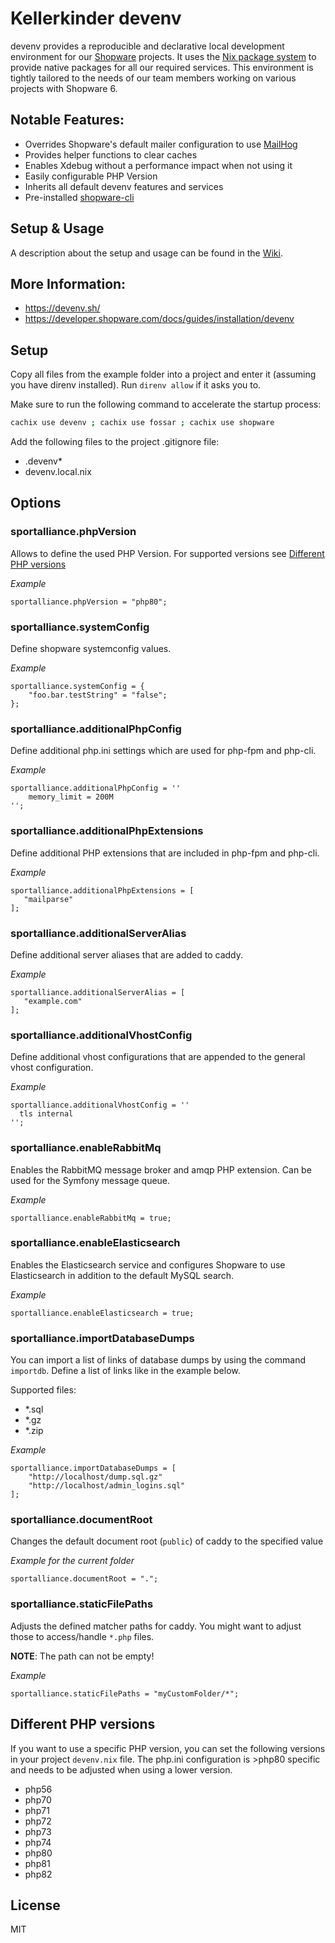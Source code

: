 # Kellerkinder devenv

devenv provides a reproducible and declarative local development environment for our [Shopware](https://www.shopware.com) projects.
It uses the [Nix package system](https://nixos.org/) to provide native packages for all our required services. This environment is
tightly tailored to the needs of our team members working on various projects with Shopware 6.

## Notable Features:
- Overrides Shopware's default mailer configuration to use [MailHog](https://github.com/mailhog/MailHog)
- Provides helper functions to clear caches
- Enables Xdebug without a performance impact when not using it
- Easily configurable PHP Version
- Inherits all default devenv features and services
- Pre-installed [shopware-cli](https://sw-cli.fos.gg/)

## Setup & Usage
A description about the setup and usage can be found in the [Wiki](https://github.com/kellerkinderDE/devenv-shopware/wiki).

## More Information:
- https://devenv.sh/
- https://developer.shopware.com/docs/guides/installation/devenv

## Setup
Copy all files from the example folder into a project and enter it (assuming you have direnv installed). Run `direnv allow` if it asks you to.

Make sure to run the following command to accelerate the startup process:
```bash
cachix use devenv ; cachix use fossar ; cachix use shopware
```
Add the following files to the project .gitignore file:
- .devenv*
- devenv.local.nix

## Options

### sportalliance.phpVersion
Allows to define the used PHP Version. For supported versions see [Different PHP versions](#different-php-versions)

*_Example_*
```
sportalliance.phpVersion = "php80";
```

### sportalliance.systemConfig
Define shopware systemconfig values.

*_Example_*
```
sportalliance.systemConfig = {
    "foo.bar.testString" = "false";
};
```

### sportalliance.additionalPhpConfig
Define additional php.ini settings which are used for php-fpm and php-cli.

*_Example_*
```
sportalliance.additionalPhpConfig = ''
    memory_limit = 200M
'';
```

### sportalliance.additionalPhpExtensions
Define additional PHP extensions that are included in php-fpm and php-cli.

*_Example_*
```
sportalliance.additionalPhpExtensions = [
   "mailparse"
];
```

### sportalliance.additionalServerAlias
Define additional server aliases that are added to caddy.

*_Example_*
```
sportalliance.additionalServerAlias = [
   "example.com"
];
```

### sportalliance.additionalVhostConfig
Define additional vhost configurations that are appended to the general vhost configuration.

*_Example_*
```
sportalliance.additionalVhostConfig = ''
  tls internal
'';
```

### sportalliance.enableRabbitMq
Enables the RabbitMQ message broker and amqp PHP extension. Can be used for the Symfony message queue.

*_Example_*
```
sportalliance.enableRabbitMq = true;
```

### sportalliance.enableElasticsearch
Enables the Elasticsearch service and configures Shopware to use Elasticsearch in addition to the default
MySQL search.

*_Example_*
```
sportalliance.enableElasticsearch = true;
```

### sportalliance.importDatabaseDumps

You can import a list of links of database dumps by using the command `importdb`.
Define a list of links like in the example below.

Supported files:
- *.sql
- *.gz
- *.zip

*_Example_*
```
sportalliance.importDatabaseDumps = [
    "http://localhost/dump.sql.gz"
    "http://localhost/admin_logins.sql"
];
```

### sportalliance.documentRoot
Changes the default document root (`public`) of caddy to the specified value

*_Example for the current folder_*
```
sportalliance.documentRoot = ".";
```
### sportalliance.staticFilePaths
Adjusts the defined matcher paths for caddy. You might want to adjust those to access/handle `*.php` files.

**NOTE**: The path can not be empty!

*_Example_*
```
sportalliance.staticFilePaths = "myCustomFolder/*";
```

## Different PHP versions

If you want to use a specific PHP version, you can set the following versions
in your project `devenv.nix` file. The php.ini configuration is >php80 specific
and needs to be adjusted when using a lower version.

- php56
- php70
- php71
- php72
- php73
- php74
- php80
- php81
- php82

## License
MIT
